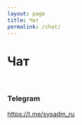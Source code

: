 ```yaml
---
layout: page
title: Чат
permalink: /chat/
---
```


# Чат

<br/>

### Telegram

https://t.me/sysadm_ru
